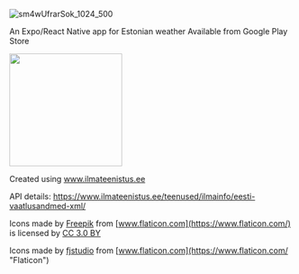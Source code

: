 ![sm4wUfrarSok_1024_500](https://github.com/viljark/eesti-ilm/assets/1067120/d45ad3d6-2980-4086-b657-c554bb8350da)

An Expo/React Native app for Estonian weather
Available from Google Play Store

<a href="https://play.google.com/store/apps/details?id=ee.viljark.eestiilm" title="Get it on Google Play">
<img src="https://play.google.com/intl/en_us/badges/static/images/badges/en_badge_web_generic.png" width="200px"/></a>

Created using www.ilmateenistus.ee

API details: https://www.ilmateenistus.ee/teenused/ilmainfo/eesti-vaatlusandmed-xml/

Icons made by [Freepik](https://www.freepik.com/ "Freepik") from [www.flaticon.com](https://www.flaticon.com/) is licensed by [CC 3.0 BY](http://creativecommons.org/licenses/by/3.0/ "Creative Commons BY 3.0")

Icons made by [fjstudio](https://www.flaticon.com/authors/fjstudio "fjstudio") from [www.flaticon.com](https://www.flaticon.com/ "Flaticon")
